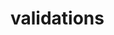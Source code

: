<!-- generated by markdown-notes-tree -->

# validations

<!-- optional markdown-notes-tree directory description starts here -->

<!-- optional markdown-notes-tree directory description ends here -->



